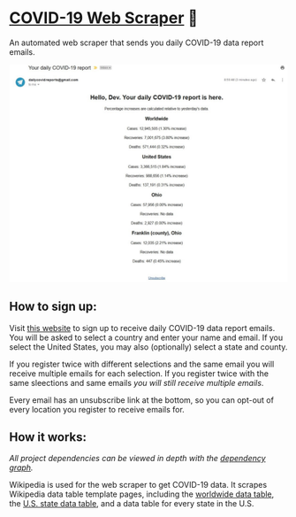 # [COVID-19 Web Scraper](http://covid19reports.epizy.com/) :email:
An automated web scraper that sends you daily COVID-19 data report emails.

![Email](images/email-screenshot.jpg)

## How to sign up:
Visit [this website](http://covid19reports.epizy.com/) to sign up to receive daily COVID-19 data report emails. You will be asked to select a country and enter your name and email. If you select the United States, you may also (optionally) select a state and county.  
  
If you register twice with different selections and the same email you will receive multiple emails for each selection. If you register twice with the same sleections and same emails *you will still receive multiple emails*.  
  
Every email has an unsubscribe link at the bottom, so you can opt-out of every location you register to receive emails for.

## How it works:

*All project dependencies can be viewed in depth with the [dependency graph](https://github.com/dvptl68/covid-scraper/network/dependencies).*

Wikipedia is used for the web scraper to get COVID-19 data. It scrapes Wikipedia data table template pages, including the [worldwide data table](https://en.wikipedia.org/wiki/Template:COVID-19_pandemic_data), the [U.S. state data table](https://en.wikipedia.org/wiki/Template:COVID-19_pandemic_data/United_States_medical_cases_by_state), and a data table for every state in the U.S.
